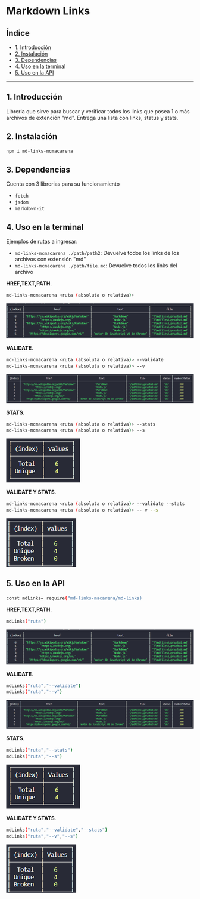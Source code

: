 # Markdown Links

## Índice

* [1. Introducción](#1-Introducción)
* [2. Instalación](#2-Instalación)
* [3. Dependencias](#3-Dependencias)
* [4. Uso en la terminal](#4-Uso-en-la-terminal)
* [5. Uso en la API](#3-Uso-en-la-API)

***

## 1. Introducción

Libreria que sirve para buscar y verificar todos los links que posea 1 o más archivos de extención "md".
Entrega una lista con links, status y stats.

## 2. Instalación

```sh
npm i md-links-mcmacarena
```

## 3. Dependencias

Cuenta con 3 librerias para su funcionamiento

* `fetch`
* `jsdom`
* `markdown-it`

## 4. Uso en la terminal

Ejemplos de rutas a ingresar:

* `md-links-mcmacarena ./path/path2`: Devuelve todos los links de los archivos con extensión "md"
* `md-links-mcmacarena ./path/file.md`: Devuelve todos los links del archivo

**HREF,TEXT,PATH**.

```sh
md-links-mcmacarena <ruta (absoluta o relativa)>
```

![opcion1](https://raw.githubusercontent.com/mcmacarena/SCL014-md-links/master/img/option1.png)

**VALIDATE**.

```sh
md-links-mcmacarena <ruta (absoluta o relativa)> --validate
md-links-mcmacarena <ruta (absoluta o relativa)> --v
```

![opcion2](https://raw.githubusercontent.com/mcmacarena/SCL014-md-links/master/img/option2.png)

**STATS**.

```sh
md-links-mcmacarena <ruta (absoluta o relativa)> --stats
md-links-mcmacarena <ruta (absoluta o relativa)> --s
```

![opcion3](https://raw.githubusercontent.com/mcmacarena/SCL014-md-links/master/img/option3.png)

**VALIDATE Y STATS**.

```sh
md-links-mcmacarena <ruta (absoluta o relativa)> --validate --stats
md-links-mcmacarena <ruta (absoluta o relativa)> -- v --s
```

![opcion4](https://raw.githubusercontent.com/mcmacarena/SCL014-md-links/master/img/option4.png)

## 5. Uso en la API

```sh
const mdLinks= require("md-links-macarena/md-links)
```

**HREF,TEXT,PATH**.

```sh
mdLinks("ruta")
```

![opcion1](https://raw.githubusercontent.com/mcmacarena/SCL014-md-links/master/img/option1.png)

**VALIDATE**.

```sh
mdLinks("ruta","--validate")
mdLinks("ruta","--v")
```

![opcion2](https://raw.githubusercontent.com/mcmacarena/SCL014-md-links/master/img/option2.png)

**STATS**.

```sh
mdLinks("ruta","--stats")
mdLinks("ruta","--s")
```

![opcion3](https://raw.githubusercontent.com/mcmacarena/SCL014-md-links/master/img/option3.png)

**VALIDATE Y STATS**.

```sh
mdLinks("ruta","--validate","--stats")
mdLinks("ruta","--v","--s")
```

![opcion4](https://raw.githubusercontent.com/mcmacarena/SCL014-md-links/master/img/option4.png)
